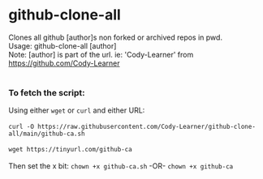 # github-clone-all											<br>
Clones all github [author]s non forked or archived repos in pwd.					<br>
Usage: github-clone-all [author]									<br>
Note: [author] is part of the url. ie: 'Cody-Learner' from https://github.com/Cody-Learner		<br>
													<br>
### To fetch the script:										<br>

Using either `wget` or `curl` and either URL:								<br>
													<br>
`curl -O https://raw.githubusercontent.com/Cody-Learner/github-clone-all/main/github-ca.sh`		<br>
													<br>
`wget https://tinyurl.com/github-ca`									<br>
													<br>
Then set the x bit: `chown +x github-ca.sh` -OR- `chown +x github-ca`					<br>
													<br>